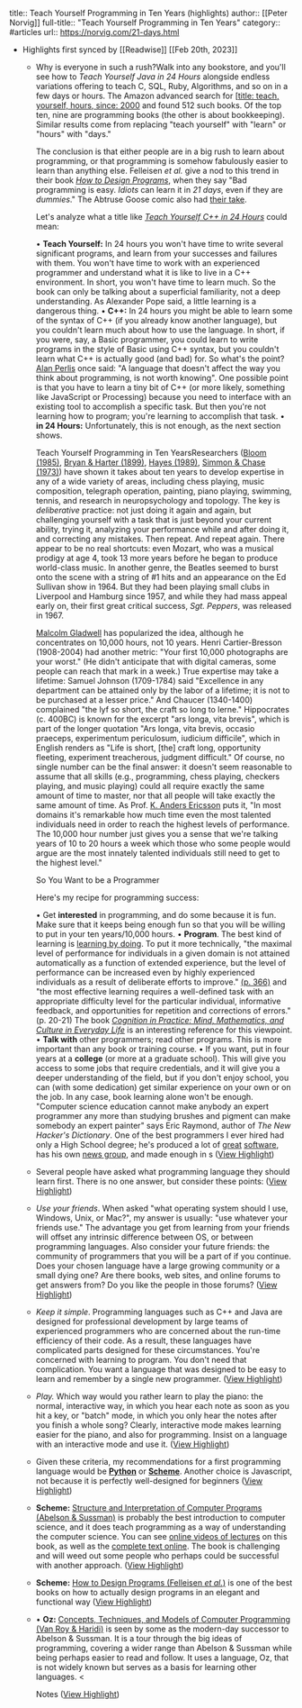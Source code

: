 title:: Teach Yourself Programming in Ten Years (highlights)
author:: [[Peter Norvig]]
full-title:: "Teach Yourself Programming in Ten Years"
category:: #articles
url:: https://norvig.com/21-days.html

- Highlights first synced by [[Readwise]] [[Feb 20th, 2023]]
	- Why is everyone in such a rush?Walk into any bookstore, and you'll see how to *Teach Yourself Java in 24 Hours* alongside endless variations offering to teach C, SQL, Ruby, Algorithms, and so on in a few days or hours. The Amazon advanced search for [[title: teach, yourself, hours, since: 2000](http://www.amazon.com/gp/search/ref=sr_adv_b/?search-alias=stripbooks&unfiltered=1&field-keywords=&field-author=&field-title=teach+yourself+hours&field-isbn=&field-publisher=&node=&field-p_n_condition-type=&field-feature_browse-bin=&field-subject=&field-language=&field-dateop=After&field-datemod=&field-dateyear=2000&sort=relevanceexprank&Adv-Srch-Books-Submit.x=16&Adv-Srch-Books-Submit.y=5) and found 512 such books. Of the top ten, nine are programming books (the other is about bookkeeping). Similar results come from replacing "teach yourself" with "learn" or "hours" with "days."
	  
	  The conclusion is that either people are in a big rush to learn about programming, or that programming is somehow fabulously easier to learn than anything else. Felleisen *et al.* give a nod to this trend in their book *[How to Design Programs](http://www.ccs.neu.edu/home/matthias/HtDP2e/index.html)*, when they say "Bad programming is easy. *Idiots* can learn it in *21 days*, even if they are *dummies*." The Abtruse Goose comic also had [their take](http://abstrusegoose.com/249).
	  
	  Let's analyze what a title like *[Teach Yourself C++ in 24 Hours](http://www.amazon.com/Sams-Teach-Yourself-Hours-5th/dp/0672333317/ref=sr_1_6?s=books&ie=UTF8&qid=1412708443&sr=1-6&keywords=learn+c%2B%2B+days)* could mean:
	  
	  •   **Teach Yourself:** In 24 hours you won't have time to write several significant programs, and learn from your successes and failures with them. You won't have time to work with an experienced programmer and understand what it is like to live in a C++ environment. In short, you won't have time to learn much. So the book can only be talking about a superficial familiarity, not a deep understanding. As Alexander Pope said, a little learning is a dangerous thing.
	  •   **C++:** In 24 hours you might be able to learn some of the syntax of C++ (if you already know another language), but you couldn't learn much about how to use the language. In short, if you were, say, a Basic programmer, you could learn to write programs in the style of Basic using C++ syntax, but you couldn't learn what C++ is actually good (and bad) for. So what's the point? [Alan Perlis](http://www-pu.informatik.uni-tuebingen.de/users/klaeren/epigrams.html) once said: "A language that doesn't affect the way you think about programming, is not worth knowing". One possible point is that you have to learn a tiny bit of C++ (or more likely, something like JavaScript or Processing) because you need to interface with an existing tool to accomplish a specific task. But then you're not learning how to program; you're learning to accomplish that task.
	  •   **in 24 Hours:** Unfortunately, this is not enough, as the next section shows.
	  
	  Teach Yourself Programming in Ten YearsResearchers ([Bloom (1985)](http://www.amazon.com/exec/obidos/ASIN/034531509X/), [Bryan & Harter (1899)](https://norvig.com/21-days.html), [Hayes (1989)](http://www.amazon.com/exec/obidos/ASIN/0805803092), [Simmon & Chase (1973)](https://norvig.com/21-days.html)) have shown it takes about ten years to develop expertise in any of a wide variety of areas, including chess playing, music composition, telegraph operation, painting, piano playing, swimming, tennis, and research in neuropsychology and topology. The key is *deliberative* practice: not just doing it again and again, but challenging yourself with a task that is just beyond your current ability, trying it, analyzing your performance while and after doing it, and correcting any mistakes. Then repeat. And repeat again. There appear to be no real shortcuts: even Mozart, who was a musical prodigy at age 4, took 13 more years before he began to produce world-class music. In another genre, the Beatles seemed to burst onto the scene with a string of #1 hits and an appearance on the Ed Sullivan show in 1964. But they had been playing small clubs in Liverpool and Hamburg since 1957, and while they had mass appeal early on, their first great critical success, *Sgt. Peppers*, was released in 1967.
	  
	  [Malcolm Gladwell](http://www.amazon.com/Outliers-Story-Success-Malcolm-Gladwell/dp/0316017922) has popularized the idea, although he concentrates on 10,000 hours, not 10 years. Henri Cartier-Bresson (1908-2004) had another metric: "Your first 10,000 photographs are your worst." (He didn't anticipate that with digital cameras, some people can reach that mark in a week.) True expertise may take a lifetime: Samuel Johnson (1709-1784) said "Excellence in any department can be attained only by the labor of a lifetime; it is not to be purchased at a lesser price." And Chaucer (1340-1400) complained "the lyf so short, the craft so long to lerne." Hippocrates (c. 400BC) is known for the excerpt "ars longa, vita brevis", which is part of the longer quotation "Ars longa, vita brevis, occasio praeceps, experimentum periculosum, iudicium difficile", which in English renders as "Life is short, [the] craft long, opportunity fleeting, experiment treacherous, judgment difficult." Of course, no single number can be the final answer: it doesn't seem reasonable to assume that all skills (e.g., programming, chess playing, checkers playing, and music playing) could all require exactly the same amount of time to master, nor that all people will take exactly the same amount of time. As Prof. [K. Anders Ericsson](http://www.amazon.com/K.-Anders-Ericsson/e/B000APB8AQ/ref=dp_byline_cont_book_1) puts it, "In most domains it's remarkable how much time even the most talented individuals need in order to reach the highest levels of performance. The 10,000 hour number just gives you a sense that we're talking years of 10 to 20 hours a week which those who some people would argue are the most innately talented individuals still need to get to the highest level."
	  
	  So You Want to be a Programmer
	  
	  Here's my recipe for programming success:
	  
	  •   Get **interested** in programming, and do some because it is fun. Make sure that it keeps being enough fun so that you will be willing to put in your ten years/10,000 hours.
	  •   **Program**. The best kind of learning is [learning by doing](http://www.engines4ed.org/hyperbook/nodes/NODE-120-pg.html). To put it more technically, "the maximal level of performance for individuals in a given domain is not attained automatically as a function of extended experience, but the level of performance can be increased even by highly experienced individuals as a result of deliberate efforts to improve." [(p. 366)](http://www2.umassd.edu/swpi/DesignInCS/expertise.html) and "the most effective learning requires a well-defined task with an appropriate difficulty level for the particular individual, informative feedback, and opportunities for repetition and corrections of errors." (p. 20-21) The book *[Cognition in Practice: Mind, Mathematics, and Culture in Everyday Life](http://www.amazon.com/exec/obidos/ASIN/0521357349)* is an interesting reference for this viewpoint.
	  •   **Talk with** other programmers; read other programs. This is more important than any book or training course.
	  •   If you want, put in four years at a **college** (or more at a graduate school). This will give you access to some jobs that require credentials, and it will give you a deeper understanding of the field, but if you don't enjoy school, you can (with some dedication) get similar experience on your own or on the job. In any case, book learning alone won't be enough. "Computer science education cannot make anybody an expert programmer any more than studying brushes and pigment can make somebody an expert painter" says Eric Raymond, author of *The New Hacker's Dictionary*. One of the best programmers I ever hired had only a High School degree; he's produced a lot of [great](http://www.xemacs.org) [software](http://www.mozilla.org), has his own [news group](http://groups.google.com/groups?q=alt.fan.jwz&meta=site%3Dgroups), and made enough in s ([View Highlight](https://read.readwise.io/read/01gfy29y81hva4jm2pxjx27qvg))
	- Several people have asked what programming language they should learn first. There is no one answer, but consider these points: ([View Highlight](https://read.readwise.io/read/01gfze8ppdebhpcmbpsf6bdp54))
	- *Use your friends*. When asked "what operating system should I use, Windows, Unix, or Mac?", my answer is usually: "use whatever your friends use." The advantage you get from learning from your friends will offset any intrinsic difference between OS, or between programming languages. Also consider your future friends: the community of programmers that you will be a part of if you continue. Does your chosen language have a large growing community or a small dying one? Are there books, web sites, and online forums to get answers from? Do you like the people in those forums? ([View Highlight](https://read.readwise.io/read/01gfze91ecm68sefcknn1q3713))
	- *Keep it simple*. Programming languages such as C++ and Java are designed for professional development by large teams of experienced programmers who are concerned about the run-time efficiency of their code. As a result, these languages have complicated parts designed for these circumstances. You're concerned with learning to program. You don't need that complication. You want a language that was designed to be easy to learn and remember by a single new programmer. ([View Highlight](https://read.readwise.io/read/01gfze9fad57cr3cphghk180gc))
	- *Play.* Which way would you rather learn to play the piano: the normal, interactive way, in which you hear each note as soon as you hit a key, or "batch" mode, in which you only hear the notes after you finish a whole song? Clearly, interactive mode makes learning easier for the piano, and also for programming. Insist on a language with an interactive mode and use it. ([View Highlight](https://read.readwise.io/read/01gfze9nfzxp0rafj8b7hj1c7x))
	- Given these criteria, my recommendations for a first programming language would be **[Python](http://python.org)** or **[Scheme](http://www.schemers.org)**. Another choice is Javascript, not because it is perfectly well-designed for beginners ([View Highlight](https://read.readwise.io/read/01gfzea8gh679pvh2s84fpa4kk))
	- **Scheme:** [Structure and Interpretation of Computer Programs (Abelson & Sussman)](http://www.amazon.com/gp/product/0262011530) is probably the best introduction to computer science, and it does teach programming as a way of understanding the computer science. You can see [online videos of lectures](http://www.swiss.ai.mit.edu/classes/6.001/abelson-sussman-lectures/) on this book, as well as the [complete text online](http://mitpress.mit.edu/sicp/full-text/book/book.html). The book is challenging and will weed out some people who perhaps could be successful with another approach. ([View Highlight](https://read.readwise.io/read/01gfzeb0vk7kmarm8qj9415tff))
	- **Scheme:** [How to Design Programs (Felleisen *et al.*)](http://www.amazon.com/gp/product/0262062186) is one of the best books on how to actually design programs in an elegant and functional way ([View Highlight](https://read.readwise.io/read/01gfzebgek6a7tjs3rc750ggm6))
	- •   **Oz:** [Concepts, Techniques, and Models of Computer Programming (Van Roy & Haridi)](http://www.amazon.com/gp/product/0262220695) is seen by some as the modern-day successor to Abelson & Sussman. It is a tour through the big ideas of programming, covering a wider range than Abelson & Sussman while being perhaps easier to read and follow. It uses a language, Oz, that is not widely known but serves as a basis for learning other languages. <
	  
	  Notes ([View Highlight](https://read.readwise.io/read/01gfzec3qpkzf81sm5gxq6pw95))
